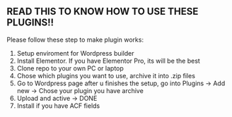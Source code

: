 READ THIS TO KNOW HOW TO USE THESE PLUGINS!!
-----------------------------------------------
Please follow these step to make plugin works:

1. Setup enviroment for Wordpress builder
2. Install Elementor. If you have Elementor Pro, its will be the best
3. Clone repo to your own PC or laptop
4. Chose which plugins you want to use, archive it into .zip files
5. Go to Wordpress page after u finishes the setup, go into Plugins -> Add new -> Chose your plugin you have archive
6. Upload and active -> DONE
7. Install if you have ACF fields
   

